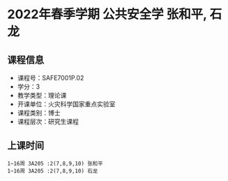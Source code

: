 # 2022年春季学期 公共安全学 张和平, 石龙






## 课程信息

- 课程号：SAFE7001P.02
- 学分：3
- 教学类型：理论课
- 开课单位：火灾科学国家重点实验室
- 课程类别：博士
- 课程层次：研究生课程

## 上课时间

```
1~16周 3A205 :2(7,8,9,10) 张和平
1~16周 3A205 :2(7,8,9,10) 石龙
```

